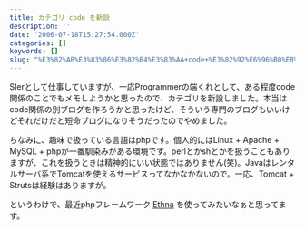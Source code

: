 ```yaml
---
title: カテゴリ code を新設
description: ''
date: '2006-07-18T15:27:54.000Z'
categories: []
keywords: []
slug: "%E3%82%AB%E3%83%86%E3%82%B4%E3%83%AA+code+%E3%82%92%E6%96%B0%E8%A8%AD"
---
```

SIerとして仕事していますが、一応Programmerの端くれとして、ある程度code関係のことでもメモしようかと思ったので、カテゴリを新設しました。本当はcode関係の別ブログを作ろうかと思ったけど、そういう専門のブログもいいけどそれだけだと短命ブログになりそうだったのでやめました。

ちなみに、趣味で扱っている言語はphpです。個人的にはLinux + Apache + MySQL + phpが一番馴染みがある環境です。perlとかshとかを扱うこともありますが、これを扱うときは精神的にいい状態ではありません(笑)。Javaはレンタルサーバ系でTomcatを使えるサービスってなかなかないので。一応、Tomcat + Strutsは経験はありますが。

というわけで、最近phpフレームワーク [Ethna](http://ethna.jp/) を使ってみたいなぁと思ってます。